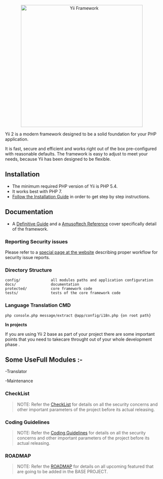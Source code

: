 <p align="center">
    <a href="http://Amusoftech.com" target="_blank">
        <img src="https://Amusoftech.com/themes/Amusoftech/img/Amusoftech_logo.png" width="400" alt="Yii Framework" />
    </a>
</p>

Yii 2 is a modern framework designed to be a solid foundation for your PHP application.

It is fast, secure and efficient and works right out of the box pre-configured with reasonable defaults.
The framework is easy to adjust to meet your needs, because Yii has been designed to be flexible.

Installation
------------

- The minimum required PHP version of Yii is PHP 5.4.
- It works best with PHP 7.
- [Follow the Installation Guide](http://192.168.10.21/yii2/yii2-base-admin-panel-api-578/blob/bootstrap4/docs/installation.md)
in order to get step by step instructions.

Documentation
-------------

- A [Definitive Guide](https://www.yiiframework.com/doc/guide/2.0) and 
a [Amusoftech Reference](http://192.168.10.21/yii2/yii2-base-admin-panel-api-578/blob/bootstrap4/docs/README.md) cover specifically detail
of the framework.

### Reporting Security issues

Please refer to a [special page at the website](http://192.168.10.33/document/view/id/202)
describing proper workflow for security issue reports.

### Directory Structure

```
config/              all modules paths and application configuration 
docs/                documentation
protected/           core framework code
tests/               tests of the core framework code
```
### Language Translation CMD

```
php console.php message/extract @app/config/i18n.php {on root path}
```

**In projects**

If you are using Yii 2 base as part of your project there are some important points that you need to takecare throught out of your whole development phase .    

Some UseFull Modules :-
-------------

-Translator 

-Maintenance



### CheckList

> NOTE: Refer the [CheckList](http://192.168.10.21/yii2/yii2-base-admin-panel-api-578/blob/bootstrap4/docs/checklist.md) for details on all the security concerns and other important parameters of the project before its actual releasing.

### Coding Guidelines

> NOTE: Refer the [Coding Guidelines](http://192.168.10.21/yii2/yii2-base-admin-panel-api-578/blob/bootstrap4/docs/coding-guidelines.md) for details on all the security concerns and other important parameters of the project before its actual releasing.

### ROADMAP

> NOTE: Refer the [ROADMAP](http://192.168.10.21/yii2/yii2-base-admin-panel-api-578/blob/bootstrap4/ROADMAP.md) for details on all upcoming featured that are going to be added in the BASE PROJECT.



